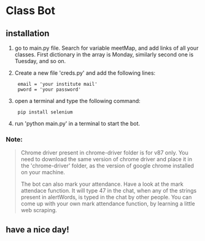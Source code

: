 # Class Bot

## installation 

1. go to main.py file. Search for variable meetMap, and add links of all your classes.
First dictionary in the array is Monday, similarly second one is Tuesday, and so on.

2. Create a new file 'creds.py' and add the following lines:

        email = 'your institute mail'
        pword = 'your password'

3. open a terminal and type the following command:

        pip install selenium

4. run 'python main.py' in a terminal to start the bot.


### Note:
>Chrome driver present in chrome-driver folder is for v87 only.
>You need to download the same version of chrome driver and place it in the 
>'chrome-driver' folder, as the version of google chrome installed on your machine. 
>
>The bot can also mark your attendance.
>Have a look at the mark attendace function.
>It will type 47 in the chat, when any of the strings present in alertWords,
>is typed in the chat by other people.
>You can come up with your own mark attendance function, by learning a little 
>web scraping. 

## have a nice day!



